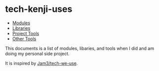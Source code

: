 # tech-kenji-uses

* [Modules](modules.md)
* [Libraries](libraries.md)
* [Project Tools](toolsProject.md)
* [Other Tools](toolsOther.md)

This documents is a list of modules, libaries, and tools when I did and am doing my personal side project.

It is inspired by [Jam3/tech-we-use](https://github.com/Jam3/tech-we-use).




